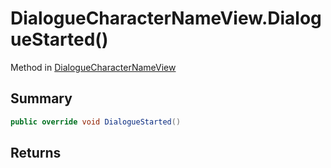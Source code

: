 # DialogueCharacterNameView.DialogueStarted()

Method in [DialogueCharacterNameView](/api/csharp/yarn.unity.dialoguecharacternameview.md)

## Summary



```csharp
public override void DialogueStarted()
```

## Returns



